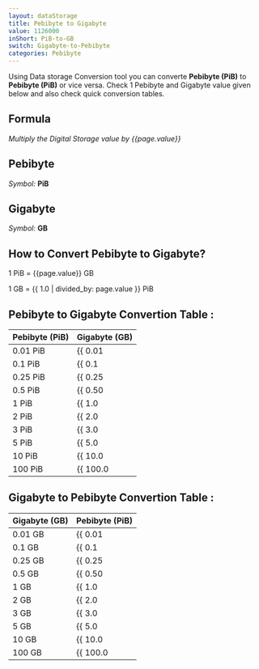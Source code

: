 ```yaml
---
layout: dataStorage
title: Pebibyte to Gigabyte
value: 1126000
inShort: PiB-to-GB
switch: Gigabyte-to-Pebibyte
categories: Pebibyte
---
```


Using Data storage Conversion tool you can converte **Pebibyte (PiB)** to **Pebibyte (PiB)** or vice versa. Check 1 Pebibyte and Gigabyte value given below and also check quick conversion tables.

## Formula
*Multiply the Digital Storage value by {{page.value}}*

## Pebibyte
*Symbol:* **PiB**

## Gigabyte
*Symbol:* **GB**

## How to Convert Pebibyte to Gigabyte?

1 PiB = {{page.value}} GB

1 GB = {{ 1.0 | divided_by: page.value }} PiB


## Pebibyte to Gigabyte Convertion Table :

| Pebibyte (PiB) | Gigabyte (GB) |
| ---- | ---- |
| 0.01 PiB | {{ 0.01 | times: page.value }} GB |
| 0.1 PiB | {{ 0.1 | times: page.value }} GB |
| 0.25 PiB | {{ 0.25 | times: page.value }} GB |
| 0.5 PiB | {{ 0.50 | times: page.value }} GB |
| 1 PiB | {{ 1.0 | times: page.value }} GB |
| 2 PiB | {{ 2.0 | times: page.value }} GB |
| 3 PiB | {{ 3.0 | times: page.value }} GB |
| 5 PiB | {{ 5.0 | times: page.value }} GB |
| 10 PiB | {{ 10.0 | times: page.value }} GB |
| 100 PiB | {{ 100.0 | times: page.value }} GB |

## Gigabyte to Pebibyte Convertion Table :

| Gigabyte (GB) | Pebibyte (PiB) |
| ---- | ---- |
| 0.01 GB | {{ 0.01 | divided_by: page.value }} PiB |
| 0.1 GB | {{ 0.1 | divided_by: page.value }} PiB |
| 0.25 GB | {{ 0.25 | divided_by: page.value }} PiB |
| 0.5 GB | {{ 0.50 | divided_by: page.value }} PiB |
| 1 GB | {{ 1.0 | divided_by: page.value }} PiB |
| 2 GB | {{ 2.0 | divided_by: page.value }} PiB |
| 3 GB | {{ 3.0 | divided_by: page.value }} PiB |
| 5 GB | {{ 5.0 | divided_by: page.value }} PiB |
| 10 GB | {{ 10.0 | divided_by: page.value }} PiB |
| 100 GB | {{ 100.0 | divided_by: page.value }} PiB |


<script>
document.getElementById('selectInput')[21].selected = true
document.getElementById('selectOutput')[12].selected = true
</script>
